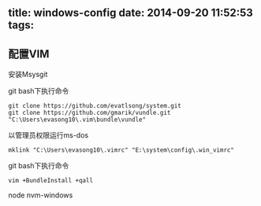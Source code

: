 title: windows-config
date: 2014-09-20 11:52:53
tags:
---
## 配置VIM
安装Msysgit

git bash下执行命令

	git clone https://github.com/evatlsong/system.git
	git clone https://github.com/gmarik/vundle.git "C:\Users\evasong10\.vim\bundle\vundle"
以管理员权限运行ms-dos

	mklink "C:\Users\evasong10\.vimrc" "E:\system\config\.win_vimrc"
git bash下执行命令

	vim +BundleInstall +qall

node
nvm-windows
